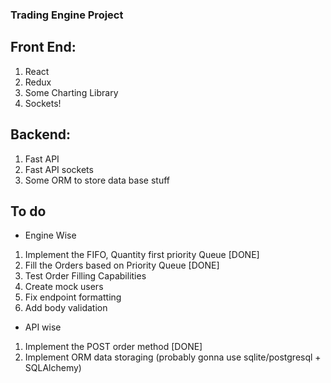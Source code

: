 ### Trading Engine Project

## Front End:
1. React
2. Redux
3. Some Charting Library
4. Sockets!

## Backend:
1. Fast API
2. Fast API sockets
3. Some ORM to store data base stuff

## To do
- Engine Wise
1. Implement the FIFO, Quantity first priority Queue [DONE]
2. Fill the Orders based on Priority Queue [DONE]
3. Test Order Filling Capabilities
4. Create mock users
5. Fix endpoint formatting
6. Add body validation

- API wise
1. Implement the POST order method [DONE]
2. Implement ORM data storaging (probably gonna use sqlite/postgresql + SQLAlchemy)